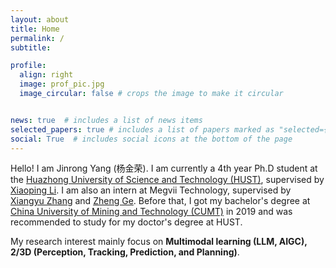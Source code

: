 ```yaml
---
layout: about
title: Home
permalink: /
subtitle: 

profile:
  align: right
  image: prof_pic.jpg
  image_circular: false # crops the image to make it circular


news: true  # includes a list of news items
selected_papers: true # includes a list of papers marked as "selected={true}"
social: True  # includes social icons at the bottom of the page
---
```


Hello! I am Jinrong Yang (杨金荣). I am currently a 4th year Ph.D student at the [Huazhong University of Science and Technology (HUST)](https://www.hust.edu.cn), supervised by [Xiaoping Li](http://mse.hust.edu.cn/info/1143/1374.htm). I am also an intern at Megvii Technology, supervised by [Xiangyu Zhang](https://scholar.google.com/citations?user=yuB-cfoAAAAJ&hl=zh-CN) and [Zheng Ge](https://scholar.google.com/citations?user=hJ-VrrIAAAAJ). Before that, I got my bachelor's degree at [China University of Mining and Technology (CUMT)](http://www.cumt.edu.cn/) in 2019 and was recommended to study for my doctor's degree at HUST.

My research interest mainly focus on **Multimodal learning (LLM, AIGC), 2/3D (Perception, Tracking, Prediction, and Planning)**.
